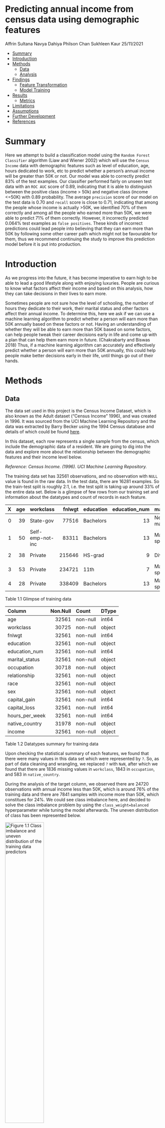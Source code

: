 Predicting annual income from census data using demographic features
================
Affrin Sultana Navya Dahiya Philson Chan Sukhleen Kaur
25/11/2021

-   [Summary](#summary)
-   [Introduction](#introduction)
-   [Methods](#methods)
    -   [Data](#data)
    -   [Analysis](#analysis)
-   [Findings](#findings)
    -   [Feature Transformation](#feature-transformation)
    -   [Model Training](#model-training)
-   [Results](#results)
    -   [Metrics](#metrics)
-   [Limitations](#limitations)
-   [Assumptions](#assumptions)
-   [Further Development](#further-development)
-   [References](#references)

# Summary

Here we attempt to build a classification model using the
`Random Forest Classifier` algorithm (Liaw and Wiener 2002) which will
use the `Census Income` data with demographic features such as level of
education, age, hours dedicated to work, etc to predict whether a
person’s annual income will be greater than 50K or not. Our model was
able to correctly predict 83% of the test examples. Our classifier
performed fairly on unseen test data with an `ROC AUC` score of 0.89,
indicating that it is able to distinguish between the positive class
(income \> 50k) and negative class (income \<=50K) with 0.89
probability. The average `precision` score of our model on the test data
is 0.70 and `recall` score is close to 0.71, indicating that among the
people whose income is actually \>50K, we identified 70% of them
correctly and among all the people who earned more than 50K, we were
able to predict 71% of them correctly. However, it incorrectly predicted
0.064% test examples as `false positives`. These kinds of incorrect
predictions could lead people into believing that they can earn more
than 50K by following some other career path which might not be
favourable for them, thus we recommend continuing the study to improve
this prediction model before it is put into production.

# Introduction

As we progress into the future, it has become imperative to earn high to
be able to lead a good lifestyle along with enjoying luxuries. People
are curious to know what factors affect their income and based on this
analysis, how they can take decisions in their lives to earn more.

Sometimes people are not sure how the level of schooling, the number of
hours they dedicate to their work, their marital status and other
factors affect their annual income. To determine this, here we ask if we
can use a machine learning algorithm to predict whether a person will
earn more than 50K annually based on these factors or not. Having an
understanding of whether they will be able to earn more than 50K based
on some factors, can help people tweak their career decisions early in
life and come up with a plan that can help them earn more in future.
(Chakrabarty and Biswas 2018) Thus, if a machine learning algorithm can
accurately and effectively predict whether a person will earn more than
50K annually, this could help people make better decisions early in
their life, until things go out of their hands.

# Methods

## Data

The data set used in this project is the Census Income Dataset, which is
also known as the Adult dataset (“Census Income” 1996), and was created
in 1996. It was sourced from the UCI Machine Learning Repository and the
data was extracted by Barry Becker using the 1994 Census database and
details of which could be found
[here](https://archive-beta.ics.uci.edu/ml/datasets/census+income).

In this dataset, each row represents a single sample from the census,
which include the demographic data of a resident. We are going to dig
into the data and explore more about the relationship between the
demographic features and their income level below.

*Reference: Census Income. (1996). UCI Machine Learning Repository.*

The training data set has 32561 observations, and no observation with
`NULL` value is found in the raw data. In the test data, there are 16281
examples. So the train-test split is roughly 2:1, i.e. the test split is
taking up around 33% of the entire data set. Below is a glimpse of few
rows from our training set and information about the datatypes and count
of records in each feature.

|   X | age | workclass        | fnlwgt | education | education_num | marital_status     | occupation        | relationship  | race  | sex    | capital_gain | capital_loss | hours_per_week | native_country | income |
|----:|----:|:-----------------|-------:|:----------|--------------:|:-------------------|:------------------|:--------------|:------|:-------|-------------:|-------------:|---------------:|:---------------|:-------|
|   0 |  39 | State-gov        |  77516 | Bachelors |            13 | Never-married      | Adm-clerical      | Not-in-family | White | Male   |         2174 |            0 |             40 | United-States  | \<=50K |
|   1 |  50 | Self-emp-not-inc |  83311 | Bachelors |            13 | Married-civ-spouse | Exec-managerial   | Husband       | White | Male   |            0 |            0 |             13 | United-States  | \<=50K |
|   2 |  38 | Private          | 215646 | HS-grad   |             9 | Divorced           | Handlers-cleaners | Not-in-family | White | Male   |            0 |            0 |             40 | United-States  | \<=50K |
|   3 |  53 | Private          | 234721 | 11th      |             7 | Married-civ-spouse | Handlers-cleaners | Husband       | Black | Male   |            0 |            0 |             40 | United-States  | \<=50K |
|   4 |  28 | Private          | 338409 | Bachelors |            13 | Married-civ-spouse | Prof-specialty    | Wife          | Black | Female |            0 |            0 |             40 | Cuba           | \<=50K |

Table 1.1 Glimpse of training data

| Column         | Non.Null | Count    | DType  |
|:---------------|---------:|:---------|:-------|
| age            |    32561 | non-null | int64  |
| workclass      |    30725 | non-null | object |
| fnlwgt         |    32561 | non-null | int64  |
| education      |    32561 | non-null | object |
| education_num  |    32561 | non-null | int64  |
| marital_status |    32561 | non-null | object |
| occupation     |    30718 | non-null | object |
| relationship   |    32561 | non-null | object |
| race           |    32561 | non-null | object |
| sex            |    32561 | non-null | object |
| capital_gain   |    32561 | non-null | int64  |
| capital_loss   |    32561 | non-null | int64  |
| hours_per_week |    32561 | non-null | int64  |
| native_country |    31978 | non-null | object |
| income         |    32561 | non-null | object |

Table 1.2 Datatypes summary for training data

Upon checking the statistical summary of each features, we found that
there were many values in this data set which were represented by `?`.
So, as part of data cleaning and wrangling, we replaced `?` with `NaN`,
after which we found that there are 1836 missing values in `workclass`,
1843 in `occupation`, and 583 in `native_country`.

During the analysis of the target column, we observed there are 24720
observations with annual income less than 50K, which is around 76% of
the training data and there are 7841 samples with income more than 50K,
which constitues for 24%. We could see class imbalance here, and decided
to solve the class imbalance problem by using the
`class_weight=balanced` hyperparameter while tuning the model
afterwards. The uneven distribution of class has been represented below.

<img src="../results/eda/class_imbalance.png" title="Figure 1.1 Class imbalance and uneven distribution of the training data predictors" alt="Figure 1.1 Class imbalance and uneven distribution of the training data predictors" width="50%" />

When we performed an initial sanity check on the test dataset, we found
that all the columns in the test data were of object type. We had to
perform some additional steps to change the data types of some of the
features like `age`, `fnlwgt` to the numeric columns, to align it with
the data types of the training data set.

## Analysis

In the Exploratory Data Analysis (EDA), we tried to assess the
importance of each feature towards the prediction of the income level.
We visualized the distribution of features (both numerical and
categorical) to check if there was any potential bias in the data set so
that we could carry out suitable processing different features.

Here we are visualizing the distribution of each numeric feature of each
target class. The blue color represents the group with annual income
\<=50K USD, while the orange color represents the counterpart.

<img src="../results/eda/numeric_feature_plot.png" title="Figure 1.2 Distribution of numerical features." alt="Figure 1.2 Distribution of numerical features." width="100%" />

From the plots above, we can see that the features `age`,
`education_num`, `hours_per_week` are the major features which are
demarcating the difference between the two classes clearly

Below, we are visualizing key numeric features against the target class
and basically want to look out for any outliers and statistical measures
of the data.

<img src="../results/eda/stat_summary_plot.png" title="Figure 1.3 Statistical summary of numerical features." alt="Figure 1.3 Statistical summary of numerical features." width="100%" />

We observe that `capital_gain` and `capital_loss` are not giving much
insight into the demarcation of the two classes

Similar to numeric features, we explored the categorical features in
order to observe the frequencies of each feature which may affect the
performance of model while detecting any of the target class.

<img src="../results/eda/categorical_feat_plot.png" title="Figure 1.4  Distribution of categorical features" alt="Figure 1.4  Distribution of categorical features" width="100%" />

In particular, since `native_country` had too many unique values, and
the majority of the sample were from the United States, we decided to
explore the feature as a binary feature with other countries been
assigned to `Others`, and we could see the United States still had the
super majority in this feature.

<img src="../results/eda/native_country_plot.png" title="Figure 1.5 Distribution of income based on country(USA vs others)." alt="Figure 1.5 Distribution of income based on country(USA vs others)." width="50%" />

In addition to this, we also assessed the correlation among the
different features, however in this data set, all features had
correlation close to zero, indicating there are relatively independent
and could be useful for deriving an accurate prediction.

<img src="../results/eda/corr_plot.png" width="50%" />

The R and Python programming languages (R Core Team 2021; Van Rossum and
Drake 2009) and the following R and Python packages were used to perform
the analysis: Pandas (team 2020), numpy (Harris et al. 2020), docopt
(Keleshev 2014), altair (Sievert 2018), knitr (Xie 2021), tidyverse
(Wickham et al. 2019), scikit-learn (Pedregosa et al. 2011), os (Van
Rossum and Drake 2009), matplotlib (Hunter 2007), seaborn(Waskom 2021) .
The code used to perform the analysis and create this report can be
found here: <https://github.com/UBC-MDS/census_income_prediction>.

# Findings

### Feature Transformation

From the EDA, it is discovered that most of the values in the column
`native_country` are `United-States`, while each of the other values
have a very little proportion and is hard for the model to derive
information. Therefore we transformed the `native_country` feature into
a binary feature, where `True` stands for the person who comes from the
US, `False` for the rest.

To transform the data frame into a ready-to-use array for the machine
learning model, we used a column transformer. In particular, we applied
`scaling` to numeric feautres, `one-hot encoding` to categorical
features, and `binary encoding` to binary features. However, from EDA,
we also found that there were null values in two of the categorical
features `workclass` and `occupation`. As it does not make sense to
impute any category to the missing value, we decided not to encode the
null value class, i.e. the `one-hot encoding` for null would be all
zero. Furthermore, we dropped the features `education`, `race`,
`capital_gain` and `capital_loss`. It is because `education_num` is
already the ordinal encoding of `education`, we did not want to
duplicate the information, and `race` shall not be considered due to
ethical controversy. Also, it was observed that `capital_gain` and
`capital_loss` were mostly zero-valued, that little information could be
exploited, so we decided to drop these columns to simplify the feature
space.

### Model Training

In this project, we are attempting to classify the income level of a
person with a `Random Forest Classifier`, which typically yields an
acceptable performance in heterogeneous data with higher dimensionality.
Since the final dimensionality of the transformed feature is 41, we
believe that random forest could give a promising performance.

To start with, we created two models - a baseline with
`Dummy Classifier` and the `Random Forest Classifier` with default
hyperparameters respectively:

| Metrics        | DummyClassifier | RandomForest_default |
|:---------------|----------------:|---------------------:|
| fit_time       |           0.074 |                2.837 |
| score_time     |           0.057 |                0.303 |
| test_accuracy  |           0.759 |                0.827 |
| test_precision |           0.000 |                0.667 |
| test_recall    |           0.000 |                0.564 |
| test_f1        |           0.000 |                0.611 |
| test_roc_auc   |           0.500 |                0.874 |

Table 2.1 Performance of Baseline Models

To further optimize the model, we investigated on a few feature
selection algorithms such as `Recursive Feature Elimination (RFE)` and
`Boruta` algorithm. However, we found that these feature selection
algorithms take too long to complete, so much so that it takes more than
2 hours to tune the hyperparameters with cross validation. Hence, we
decided not to apply any feature selection algorithm at this stage. We
might come up with an optimised way of feature selection in the future/

Apart from feature selection, we also tuned various hyperparameters for
the `Random Forest Classifier` with 5-fold cross validation, which
includes `n_estimator` - the number of trees, `max_depth` - the maximum
depth of each decision tree, and `class_weight` to decide whether
setting a heavier weight for less populated class would yield good
results. The result of hyperparameter tuning is as follows:

| n_estimators | max_depth | class_weight | mean_test_roc_auc | mean_test_accuracy | mean_test_precision | mean_test_recall | mean_test_f1 |
|-------------:|----------:|:-------------|------------------:|-------------------:|--------------------:|-----------------:|-------------:|
|          200 |        16 | balanced     |             0.890 |              0.811 |               0.580 |            0.785 |        0.667 |
|           20 |        16 | balanced     |             0.885 |              0.811 |               0.579 |            0.785 |        0.666 |
|          100 |        18 | balanced     |             0.888 |              0.816 |               0.593 |            0.756 |        0.665 |
|          200 |        12 | balanced     |             0.891 |              0.795 |               0.549 |            0.836 |        0.663 |
|           50 |        12 | balanced     |             0.891 |              0.795 |               0.549 |            0.835 |        0.662 |
|           20 |        12 | balanced     |             0.889 |              0.796 |               0.550 |            0.828 |        0.661 |
|           10 |        18 | balanced     |             0.878 |              0.811 |               0.585 |            0.744 |        0.655 |
|           50 |        10 | balanced     |             0.889 |              0.781 |               0.528 |            0.857 |        0.653 |
|           50 |        18 | none         |             0.889 |              0.840 |               0.712 |            0.564 |        0.629 |
|          500 |        18 | none         |             0.891 |              0.840 |               0.714 |            0.562 |        0.629 |
|           50 |        16 | none         |             0.890 |              0.839 |               0.716 |            0.552 |        0.624 |
|           50 |        14 | none         |             0.892 |              0.840 |               0.724 |            0.545 |        0.622 |
|           20 |        14 | none         |             0.890 |              0.839 |               0.721 |            0.543 |        0.619 |
|          100 |        14 | none         |             0.892 |              0.840 |               0.724 |            0.541 |        0.619 |
|           10 |        16 | none         |             0.882 |              0.835 |               0.702 |            0.547 |        0.615 |
|           10 |        14 | none         |             0.886 |              0.835 |               0.707 |            0.539 |        0.611 |
|          500 |        12 | none         |             0.892 |              0.838 |               0.731 |            0.520 |        0.608 |
|           10 |        12 | none         |             0.886 |              0.836 |               0.716 |            0.528 |        0.607 |
|           20 |        10 | none         |             0.888 |              0.835 |               0.732 |            0.501 |        0.594 |
|          100 |        10 | none         |             0.890 |              0.836 |               0.735 |            0.498 |        0.594 |

Table 2.2 Results of Hyperparameter Tuning

So fundamentally, it is clear that setting `class_weight` to `balanced`
(while handling the class imbalance at the same time) would boost the
`ROC_AUC score`, `Recall score` and `F1 score`, while sacrificing
`accuracy` and `precision`. Although both target class have equal
importance in this dataset, we would also choose to optimize the
`ROC_AUC score` due to the serious class imbalance, as accuracy cannot
reflect the genuine performance of the model. Hence the model selected
is the model with `n_estimator=200`, `max_depth=16` and
`class_weight=balanced`.

# Results

### Metrics

| Model      | Accuracy | Precision | Recall | F1_Score | AP_Score | AUC_Score |
|:-----------|---------:|----------:|-------:|---------:|---------:|----------:|
| Train Data |    0.868 |     0.660 |  0.934 |    0.774 |    0.864 |     0.956 |
| Test Data  |    0.811 |     0.572 |  0.789 |    0.663 |    0.710 |     0.891 |

Table 3.1 Performance of the best model on training & testing data

Although it seems that the testing performance of the model is worse
than the training scores, our model actually has a similar performance
as the cross validation results, indicating that the model does not
overfit on the training data.

| Class      | Predicted_less_than_50K | Predicted_greater_than_50K |
|:-----------|------------------------:|---------------------------:|
| True\<=50K |                   10161 |                       2274 |
| True>50K   |                     810 |                       3036 |

Table 3.2 Confusion Matrix on testing data

| Class        | precision | recall | f1-score | support |
|:-------------|----------:|-------:|---------:|--------:|
| \<=50K       |     0.926 |  0.817 |    0.868 |   12435 |
| \>50K        |     0.572 |  0.789 |    0.663 |    3846 |
| accuracy     |     0.811 |  0.811 |    0.811 |       0 |
| macro avg    |     0.749 |  0.803 |    0.766 |   16281 |
| weighted avg |     0.842 |  0.811 |    0.820 |   16281 |

Table 3.3 Classification Report on testing data

From both classification report and the confusion matrix, we can see
that the model performs much better in the negative class, i.e. `<=50K`,
that its counterpart. Since the number of `false positive` is greater
than that of `false negative`, our model would be slightly
overestimating the income level of a person.

<img src="../results/eval/PR_curve.png" title="Figure 3.1 Precision-Recall Curve on training data" alt="Figure 3.1 Precision-Recall Curve on training data" width="50%" />

| Model with best threshold | Test.Data.Metrics |
|:--------------------------|------------------:|
| Accuracy                  |             0.828 |
| Precision                 |             0.616 |
| Recall                    |             0.719 |
| F1_Score                  |             0.663 |
| Average_Precision_Score   |             0.710 |
| AUC_Score                 |             0.891 |

Table 3.4 Model performance on testing data with best threshold

Since the `Random Forest Model` could also produce a probability score,
it is possible for us to determine an optimal threshold value to better
distinguish the classes. From the `PR curve`, we could see that 0.35 is
the best threshold value with training data. When we apply the new
threshold to the test data set, the `F1 score` did not change a lot,
while the `accuracy` score has improved. Thus using the best threshold
could slightly improve the decision made by the model.

<img src="../results/eval/ROC_curve.png" title="Figure 3.2 ROC Curve on testing data" alt="Figure 3.2 ROC Curve on testing data" width="50%" />

Looking at the `Receiver Operating Characteristic (ROC)` curve, we could
also analyze the performance of the classifier at different threshold
level, while the `Area under curve (AUC)` score is one of the metrics
that could evaluate the model performance with high class imbalance. Our
model achieved 0.89 in `AUC`, which indicates that it has a relatively
good performance in accurately detecting both classes.

# Limitations

-   One of the major limitations of the `Random Forest Classifier` model
    is that a large number of trees can make the algorithm too slow and
    ineffective for real-time predictions.
-   Our problem statement was classification based with equal weights
    for both income groups in the target column. However, we had to
    focus on optimizing metrics ideal for spotting such as f1 score,
    precision and recall due to class imbalance.
-   Due to large size of training data, we could not perform feature
    selection

# Assumptions

-   We assume that there is no multicollinearity between the features.
-   Since the Random Forest Classifier leverages bootstrap aggregation,
    we assume that the sample generated is representative of the
    population dataset.

# Further Development

To further improve the prediction result in the future, there are a few
different approaches we could try.

First we could try different types of classification models. One model
we would try is support vector machine (SVM) with RBF kernel since it
could transform the features to hyperplanes with higher dimension, which
could possibly discover a better decision boundary for the predictive
problem. Another model we would want to try is multi-layer perceptron,
i.e. a simple neural network. As it introduces non-linearity
transformation to the output of each perceptron, the overall model would
have a higher degree of freedom, thus might be able to formulate a
better decision rule for the classification.

Another approach would be feature selection and feature engineering In
our analysis, some of the features are dropped due to a bad distribution
but they might also contain import information. For instance, we could
transform `capital_gain` and `capital_loss` into ordinal categorical
features, or group `native_country` by continents. After that, we could
also generate feature with higher power, and make use of RFE algorithm
to select features with top importance and try to boost the performance
of the model.

# References

<div id="refs" class="references csl-bib-body hanging-indent">

<div id="ref-misc_census_income_20" class="csl-entry">

“Census Income.” 1996. UCI Machine Learning Repository.

</div>

<div id="ref-chakrabarty2018statistical" class="csl-entry">

Chakrabarty, Navoneel, and Sanket Biswas. 2018. “A Statistical Approach
to Adult Census Income Level Prediction.” In *2018 International
Conference on Advances in Computing, Communication Control and
Networking (ICACCCN)*, 207–12. IEEE.

</div>

<div id="ref-harris2020Numpyarray" class="csl-entry">

Harris, Charles R., K. Jarrod Millman, Stéfan J. van der Walt, Ralf
Gommers, Pauli Virtanen, David Cournapeau, Eric Wieser, et al. 2020.
“Array Programming with NumPy.” *Nature* 585 (7825): 357–62.
<https://doi.org/10.1038/s41586-020-2649-2>.

</div>

<div id="ref-Hunter:2007matplotlib" class="csl-entry">

Hunter, J. D. 2007. “Matplotlib: A 2d Graphics Environment.” *Computing
in Science & Engineering* 9 (3): 90–95.
<https://doi.org/10.1109/MCSE.2007.55>.

</div>

<div id="ref-docopt" class="csl-entry">

Keleshev, Vladimir. 2014. *Docopt: Command-Line Interface Description
Language*. <https://github.com/docopt/docopt>.

</div>

<div id="ref-randomforest" class="csl-entry">

Liaw, Andy, and Matthew Wiener. 2002. “Classification and Regression by
randomForest.” *R News* 2 (3): 18–22.
<https://CRAN.R-project.org/doc/Rnews/>.

</div>

<div id="ref-scikit-learn" class="csl-entry">

Pedregosa, F., G. Varoquaux, A. Gramfort, V. Michel, B. Thirion, O.
Grisel, M. Blondel, et al. 2011. “Scikit-Learn: Machine Learning in
Python.” *Journal of Machine Learning Research* 12: 2825–30.

</div>

<div id="ref-R" class="csl-entry">

R Core Team. 2021. *R: A Language and Environment for Statistical
Computing*. Vienna, Austria: R Foundation for Statistical Computing.
<https://www.R-project.org/>.

</div>

<div id="ref-2018-altair" class="csl-entry">

Sievert, Jacob VanderPlas AND Brian E. Granger AND Jeffrey Heer AND
Dominik Moritz AND Kanit Wongsuphasawat AND Arvind Satyanarayan AND
Eitan Lees AND Ilia Timofeev AND Ben Welsh AND Scott. 2018. “Altair:
Interactive Statistical Visualizations for Python.” *The Journal of Open
Source Software* 3 (32). <http://idl.cs.washington.edu/papers/altair>.

</div>

<div id="ref-reback2020pandas" class="csl-entry">

team, The pandas development. 2020. *Pandas-Dev/Pandas: Pandas* (version
latest). Zenodo. <https://doi.org/10.5281/zenodo.3509134>.

</div>

<div id="ref-Python" class="csl-entry">

Van Rossum, Guido, and Fred L. Drake. 2009. *Python 3 Reference Manual*.
Scotts Valley, CA: CreateSpace.

</div>

<div id="ref-Waskom2021" class="csl-entry">

Waskom, Michael L. 2021. “Seaborn: Statistical Data Visualization.”
*Journal of Open Source Software* 6 (60): 3021.
<https://doi.org/10.21105/joss.03021>.

</div>

<div id="ref-tidyverse" class="csl-entry">

Wickham, Hadley, Mara Averick, Jennifer Bryan, Winston Chang, Lucy
D’Agostino McGowan, Romain François, Garrett Grolemund, et al. 2019.
“Welcome to the <span class="nocase">tidyverse</span>.” *Journal of Open
Source Software* 4 (43): 1686. <https://doi.org/10.21105/joss.01686>.

</div>

<div id="ref-knitr" class="csl-entry">

Xie, Yihui. 2021. *Knitr: A General-Purpose Package for Dynamic Report
Generation in r*. <https://yihui.org/knitr/>.

</div>

</div>
